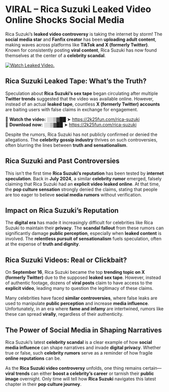 # VIRAL – Rica Suzuki Leaked Video Online Shocks Social Media 

Rica Suzuki’s **leaked video controversy** is taking the internet by storm! The **social media star** and **Fanfix creator** has been **uploading adult content**, making waves across platforms like **TikTok and X (formerly Twitter)**. Known for consistently posting **viral content**, Rica Suzuki has now found themselves at the center of a **celebrity scandal**.  

[![Watch Leaked Video.](https://miro.medium.com/v2/resize:fit:828/format:webp/1*cilzJN44JGOrTw9NJCrNHA.gif "Watch Leaked Video")](https://2k25fun.com/rica-suzuki)

## **Rica Suzuki Leaked Tape: What’s the Truth?**  
Speculation about **Rica Suzuki’s sex tape** began circulating after multiple **Twitter trends** suggested that the video was available online. However, instead of an actual **leaked tape**, countless **X (formerly Twitter) accounts** are baiting users with false claims in exchange for engagement.  

🔹 **Watch the video:** ░░▒▓██ ➤ https://2k25fun.com/rica-suzuki  
🔹 **Download now:** ░░▒▓██ ➤ https://2k25fun.com/rica-suzuki  

Despite the rumors, Rica Suzuki has not publicly confirmed or denied the allegations. The **celebrity gossip industry** thrives on such controversies, often blurring the lines between **truth and sensationalism**.  

## **Rica Suzuki and Past Controversies**  
This isn’t the first time **Rica Suzuki’s reputation** has been tested by **internet speculation**. Back in **July 2024**, a similar **celebrity rumor** emerged, falsely claiming that Rica Suzuki had an **explicit video leaked online**. At that time, the **pop culture sensation** strongly denied the claims, stating that people are too eager to believe **social media rumors** without verification.  

## **Impact on Rica Suzuki’s Reputation**  
The **digital era** has made it increasingly difficult for celebrities like Rica Suzuki to maintain their **privacy**. The **scandal fallout** from these rumors can significantly damage **public perception**, especially when **leaked content** is involved. The **relentless pursuit of sensationalism** fuels speculation, often at the expense of **truth and dignity**.  

## **Rica Suzuki Videos: Real or Clickbait?**  
On **September 16**, Rica Suzuki became the top **trending topic on X (formerly Twitter)** due to the supposed **leaked sex tape**. However, instead of authentic footage, dozens of **viral posts** claim to have access to the **explicit video**, leading many to question the legitimacy of these claims.  

Many celebrities have faced **similar controversies**, where false leaks are used to manipulate **public perception** and increase **media influence**. Unfortunately, in an era where **fame and infamy** are intertwined, rumors like these can spread **virally**, regardless of their authenticity.  

## **The Power of Social Media in Shaping Narratives**  
Rica Suzuki’s latest **celebrity scandal** is a clear example of how **social media influence** can shape narratives and invade **digital privacy**. Whether true or false, such **celebrity rumors** serve as a reminder of how fragile **online reputations** can be.  

As the **Rica Suzuki video controversy** unfolds, one thing remains certain—**viral trends** can either **boost a celebrity’s career** or tarnish their **public image** overnight. Only time will tell how **Rica Suzuki** navigates this latest chapter in their **pop culture journey**. 